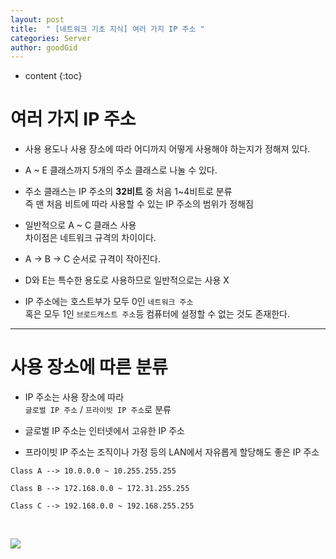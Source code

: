 ```yaml
---
layout: post
title:  " [네트워크 기초 지식] 여러 가지 IP 주소 "
categories: Server
author: goodGid
---
```

* content
{:toc}



# 여러 가지 IP 주소

* 사용 용도나 사용 장소에 따라 어디까지 어떻게 사용해야 하는지가 정해져 있다.

* A ~ E 클래스까지 5개의 주소 클래스로 나눌 수 있다.

* 주소 클래스는 IP 주소의 <b>32비트</b> 중 처음 1~4비트로 분류 <br> 즉 맨 처음 비트에 따라 사용할 수 있는 IP 주소의 범위가 정해짐

* 일반적으로 A ~ C 클래스 사용 <br> 차이점은 네트워크 규격의 차이이다.

* A -> B -> C 순서로 규격이 작아진다.

* D와 E는 특수한 용도로 사용하므로 일반적으로는 사용 X

* IP 주소에는 호스트부가 모두 0인 `네트워크 주소` <br> 혹은 모두 1인 `브로드캐스트 주소`등 컴퓨터에 설정할 수 없는 것도 존재한다.

---

# 사용 장소에 따른 분류

* IP 주소는 사용 장소에 따라 <br> `글로벌 IP 주소` / `프라이빗 IP 주소`로 분류

* 글로벌 IP 주소는 인터넷에서 고유한 IP 주소

* 프라이빗 IP 주소는 조직이나 가정 등의 LAN에서 자유롭게 할당해도 좋은 IP 주소

```
Class A --> 10.0.0.0 ~ 10.255.255.255

Class B --> 172.168.0.0 ~ 172.31.255.255

Class C --> 192.168.0.0 ~ 192.168.255.255
```

<br>


![](/assets/img/server/various_ip_1.png)




